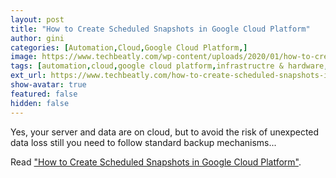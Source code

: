 ```yaml
---
layout: post
title: "How to Create Scheduled Snapshots in Google Cloud Platform"
author: gini
categories: [Automation,Cloud,Google Cloud Platform,]
image: https://www.techbeatly.com/wp-content/uploads/2020/01/how-to-create-scheduled-snapshots-in-google-cloud-platform.png
tags: [automation,cloud,google cloud platform,infrastructre & hardware,gcp,google,scheduled snapshots in gcp,snapshots in gcp,]
ext_url: https://www.techbeatly.com/how-to-create-scheduled-snapshots-in-google-cloud-platform/
show-avatar: true
featured: false
hidden: false
---
```


Yes, your server and data are on cloud, but to avoid the risk of unexpected data loss still you need to follow standard backup mechanisms...

Read ["How to Create Scheduled Snapshots in Google Cloud Platform"](https://www.techbeatly.com/how-to-create-scheduled-snapshots-in-google-cloud-platform/).